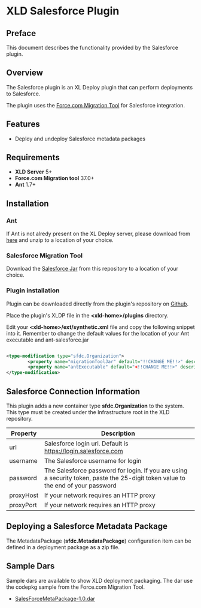 # XLD Salesforce Plugin
## Preface ##

This document describes the functionality provided by the Salesforce plugin.


## Overview ##

The Salesforce plugin is an XL Deploy plugin that can perform deployments to Salesforce.

The plugin uses the [ Force.com Migration Tool](https://developer.salesforce.com/docs/atlas.en-us.daas.meta/daas/meta_development.htm) for Salesforce integration.

## Features ##

* Deploy and undeploy Salesforce metadata packages

## Requirements ##

* **XLD Server** 5+
* **Force.com Migration tool** 37.0+
* **Ant** 1.7+ 
		

## Installation ##

### Ant ###

If Ant is not alredy present on the XL Deploy server, please download from [here](http://ant.apache.org/bindownload.cgi) and unzip to a location of your choice.

### Salesforce Migration Tool ###

Download the [Salesforce Jar](./deps/ant-salesforce.jar) from this repository to a location of your choice.


### Plugin installation ###

Plugin can be downloaded directly from the plugin's repository on [Github](https://github.com/xebialabs-community/xld-salesforce-plugin/releases).

Place the plugin's XLDP file in the __&lt;xld-home&gt;/plugins__ directory. 

Edit your __&lt;xld-home&gt;/ext/synthetic.xml__ file and copy the following snippet into it.  Remember to change the default values for the location of your Ant executable and ant-salesforce.jar

```xml

<type-modification type="sfdc.Organization">
        <property name="migrationToolJar" default="!!CHANGE ME!!>" description="Absolute file reference to the ant-salesforce.jar" hidden="true" />
        <property name="antExecutable" default="<!!CHANGE ME!!>" description="Absolute file reference to the ant executable (ant, ant.bat, ant.cmd)" hidden="true"  />
</type-modification>

```

## Salesforce Connection Information ##


This plugin adds a new container type __sfdc.Organization__ to the system. This type must be created under the Infrastructure root in the XLD repository.

| Property | Description |
| -------- | ----------- |
| url   | Salesforce login url. Default is https://login.salesforce.com |
| username | The Salesforce username for login |
| password | The Salesforce password for login. If you are using a security token, paste the 25-digit token value to the end of your password |
| proxyHost | If your network requires an HTTP proxy |
| proxyPort | If your network requires an HTTP proxy |


## Deploying a Salesforce Metadata Package ##

The MetadataPackage (__sfdc.MetadataPackage__) configuration item can be defined in a deployment package as a zip file.  


## Sample Dars ##

Sample dars are available to show XLD deployment packaging.
The dar use the codepkg sample from the Force.com Migration Tool.

* [SalesForceMetaPackage-1.0.dar](./src/main/docs/samples/SalesForceMetaPackage-1.0.dar)

